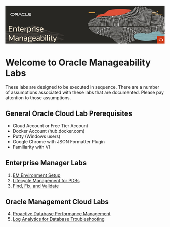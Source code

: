 ![](img/rdwd-manageheader.png)  

# Welcome to Oracle Manageability Labs

These labs are designed to be executed in sequence. There are a number of assumptions associated with these labs that are documented.  Please pay attention to those assumptions.

## General Oracle Cloud Lab Prerequisites
-  Cloud Account or Free Tier Account
-  Docker Account (hub.docker.com)
-  Putty (Windows users)
-  Google Chrome with JSON Formatter Plugin
-  Familiarity with VI

## Enterprise Manager Labs 
1. [EM Environment Setup](enterprise_manager/em_workshop_setup.md)
2. [Lifecycle Management for PDBs](enterprise_manager/em_db_lifecycle_automation.md)
3. [Find, Fix, and Validate](enterprise_manager/em_find_fix_validate.md)

## Oracle Management Cloud Labs 
4. [Proactive Database Performance Management](management_cloud/pro-dbperf-ita.md)
5. [Log Analytics for Database Troubleshooting](management_cloud/log_analytics_of_databases.md)




